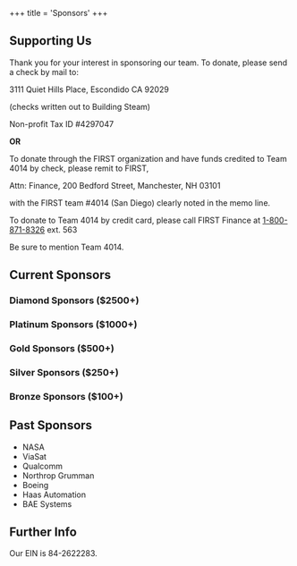 +++
title = 'Sponsors'
+++

## Supporting Us

Thank you for your interest in sponsoring our team. To donate, please send a check by mail to:

3111 Quiet Hills Place, Escondido CA 92029

(checks written out to Building Steam)

Non-profit Tax ID #4297047

**OR**

To donate through the FIRST organization and have funds credited to Team 4014 by check, please remit to FIRST,

Attn: Finance, 200 Bedford Street, Manchester, NH 03101

with the FIRST team #4014 (San Diego) clearly noted in the memo line.

To donate to Team 4014 by credit card, please call FIRST Finance at
[1-800-871-8326](tel:1-800-871-8326) ext. 563

Be sure to mention Team 4014.

## Current Sponsors

### Diamond Sponsors ($2500+)

### Platinum Sponsors ($1000+)

### Gold Sponsors ($500+)

### Silver Sponsors ($250+)

### Bronze Sponsors ($100+)

## Past Sponsors

- NASA
- ViaSat
- Qualcomm
- Northrop Grumman
- Boeing
- Haas Automation
- BAE Systems


## Further Info

Our EIN is 84-2622283.

